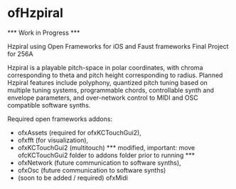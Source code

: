 # ofHzpiral

*** Work in Progress ***

Hzpiral using Open Frameworks for iOS and Faust frameworks
Final Project for 256A

Hzpiral is a playable pitch-space in polar coordinates, with chroma corresponding to theta and pitch height corresponding to radius.  Planned Hzpiral features include polyphony, quantized pitch tuning based on multiple tuning systems, programmable chords, controllable synth and envelope parameters, and over-network control to MIDI and OSC compatible software synths.
 
Required open frameworks addons: 
- ofxAssets (required for ofxKCTouchGui2),
- ofxfft (for visualization), 
- ofxKCTouchGui2 (multitouch) *** modified, important: move ofcKCTouchGui2 folder to addons folder prior to running ***
- ofxNetwork (future communication to software synths), 
- ofxOsc (future communication to software synths)
- (soon to be added / required) ofxMidi

